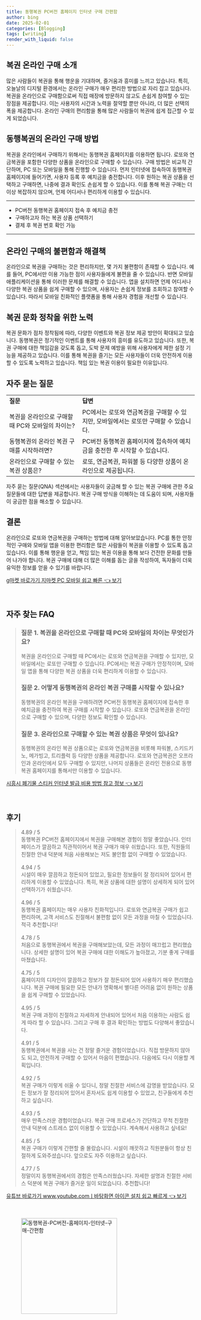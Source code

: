 ```yaml
---
title: 동행복권 PC버전 홈페이지 인터넷 구매 간편함
author: bing
date: 2025-02-01
categories: [Blogging]
tags: [writing]
render_with_liquid: false
---
```



<h2 id='복권 온라인 구매 소개'>복권 온라인 구매 소개</h2>

<p>많은 사람들이 복권을 통해 행운을 기대하며, 즐거움과 흥미를 느끼고 있습니다. 특히, 오늘날의 디지털 환경에서는 온라인 구매가 매우 편리한 방법으로 자리 잡고 있습니다. 복권을 온라인으로 구매함으로써 직접 매장에 방문하지 않고도 손쉽게 참여할 수 있는 장점을 제공합니다. 이는 사용자의 시간과 노력을 절약할 뿐만 아니라, 더 많은 선택의 폭을 제공합니다. 온라인 구매의 편리함을 통해 많은 사람들이 복권에 쉽게 접근할 수 있게 되었습니다.</p>

<h2 id='동행복권의 온라인 구매 방법'>동행복권의 온라인 구매 방법</h2>

<p>복권을 온라인에서 구매하기 위해서는 동행복권 홈페이지를 이용하면 됩니다. 로또와 연금복권을 포함한 다양한 상품을 온라인으로 구매할 수 있습니다. 구매 방법은 비교적 간단하며, PC 또는 모바일을 통해 진행할 수 있습니다. 먼저 인터넷에 접속하여 동행복권 홈페이지에 들어가면, 사용자 등록 후 예치금을 충전합니다. 이후 원하는 복권 상품을 선택하고 구매하면, 나중에 결과 확인도 손쉽게 할 수 있습니다. 이를 통해 복권 구매는 더 이상 복잡하지 않으며, 언제 어디서나 편리하게 이용할 수 있습니다.</p>

<hr />

<ul>
    <li>PC버전 동행복권 홈페이지 접속 후 예치금 충전</li>
    <li>구매하고자 하는 복권 상품 선택하기</li>
    <li>결제 후 복권 번호 확인 가능</li>
</ul>

<hr />

<h2 id='온라인 구매의 불편함과 해결책'>온라인 구매의 불편함과 해결책</h2>

<p>온라인으로 복권을 구매하는 것은 편리하지만, 몇 가지 불편함이 존재할 수 있습니다. 예를 들어, PC에서만 이용 가능한 점이 사용자들에게 불편을 줄 수 있습니다. 반면 모바일 애플리케이션을 통해 이러한 문제를 해결할 수 있습니다. 앱을 설치하면 언제 어디서나 다양한 복권 상품을 쉽게 구매할 수 있으며, 사용자는 손쉽게 정보를 조회하고 참여할 수 있습니다. 따라서 모바일 친화적인 플랫폼을 통해 사용자 경험을 개선할 수 있습니다.</p>

<h2 id='복권 문화 정착을 위한 노력'>복권 문화 정착을 위한 노력</h2>

<p>복권 문화가 점차 정착됨에 따라, 다양한 이벤트와 복권 정보 제공 방안이 확대되고 있습니다. 동행복권은 정기적인 이벤트를 통해 사용자의 흥미를 유도하고 있습니다. 또한, 복권 구매에 대한 책임감을 갖도록 돕고, 도박 문제 예방을 위해 사용자에게 제한 설정 기능을 제공하고 있습니다. 이를 통해 복권을 즐기는 모든 사용자들이 더욱 안전하게 이용할 수 있도록 노력하고 있습니다. 책임 있는 복권 이용이 필요한 이유입니다.</p>

<h2 id='자주 묻는 질문'>자주 묻는 질문</h2>

<table>
    <tr>
        <td><b>질문</b></td>
        <td><b>답변</b></td>
    </tr>
    <tr>
        <td>복권을 온라인으로 구매할 때 PC와 모바일의 차이는?</td>
        <td>PC에서는 로또와 연금복권을 구매할 수 있지만, 모바일에서는 로또만 구매할 수 있습니다.</td>
    </tr>
    <tr>
        <td>동행복권의 온라인 복권 구매를 시작하려면?</td>
        <td>PC버전 동행복권 홈페이지에 접속하여 예치금을 충전한 후 시작할 수 있습니다.</td>
    </tr>
    <tr>
        <td>온라인으로 구매할 수 있는 복권 상품은?</td>
        <td>로또, 연금복권, 파워볼 등 다양한 상품이 온라인으로 제공됩니다.</td>
    </tr>
</table>

<p>자주 묻는 질문(QNA) 섹션에서는 사용자들이 궁금해 할 수 있는 복권 구매에 관한 주요 질문들에 대한 답변을 제공합니다. 복권 구매 방식을 이해하는 데 도움이 되며, 사용자들이 궁금한 점을 해소할 수 있습니다.</p>

<h2 id='결론'>결론</h2>

<p>온라인으로 로또와 연금복권을 구매하는 방법에 대해 알아보았습니다. PC를 통한 안정적인 구매와 모바일 앱을 이용한 편리함은 많은 사람들이 복권을 이용할 수 있도록 돕고 있습니다. 이를 통해 행운을 얻고, 책임 있는 복권 이용을 통해 보다 건전한 문화를 만들어 나가야 합니다. 복권 구매에 대해 더 많은 이해를 돕는 글을 작성하여, 독자들이 더욱 유익한 정보를 얻을 수 있기를 바랍니다.</p>


<p><a class="click-button" title="g마켓 바로가기 지마켓 PC 모바일 쉽고 빠른" href="https://purplelist.github.io/posts/g%EB%A7%88%EC%BC%93-%EB%B0%94%EB%A1%9C%EA%B0%80%EA%B8%B0-%EC%A7%80%EB%A7%88%EC%BC%93-PC-%EB%AA%A8%EB%B0%94%EC%9D%BC-%EC%89%BD%EA%B3%A0-%EB%B9%A0%EB%A5%B8/" rel="dofollow">g마켓 바로가기 지마켓 PC 모바일 쉽고 빠른 👈 보기</a></p><br>
<h2 id='자주_찾는_FAQ'>자주 찾는 FAQ</h2>
<div itemscope="" itemtype="https://schema.org/FAQPage"> 
<blockquote> 
<div itemscope="" itemprop="mainEntity" itemtype="https://schema.org/Question"> 
<h3 itemprop="name">질문 1. 복권을 온라인으로 구매할 때 PC와 모바일의 차이는 무엇인가요?</h3> 
<div itemscope="" itemprop="acceptedAnswer" itemtype="https://schema.org/Answer"> 
<span itemprop="text"> 
<p>복권을 온라인으로 구매할 때 PC에서는 로또와 연금복권을 구매할 수 있지만, 모바일에서는 로또만 구매할 수 있습니다. PC에서는 복권 구매가 안정적이며, 모바일 앱을 통해 다양한 복권 상품을 더욱 편리하게 이용할 수 있습니다.</p> 
</span> 
</div> 
</div> 

<div itemscope="" itemprop="mainEntity" itemtype="https://schema.org/Question"> 
<h3 itemprop="name">질문 2. 어떻게 동행복권의 온라인 복권 구매를 시작할 수 있나요?</h3> 
<div itemscope="" itemprop="acceptedAnswer" itemtype="https://schema.org/Answer"> 
<span itemprop="text"> 
<p>동행복권의 온라인 복권을 구매하려면 PC버전 동행복권 홈페이지에 접속한 후 예치금을 충전하여 복권 구매를 시작할 수 있습니다. 로또와 연금복권을 온라인으로 구매할 수 있으며, 다양한 정보도 확인할 수 있습니다.</p> 
</span> 
</div> 
</div> 

<div itemscope="" itemprop="mainEntity" itemtype="https://schema.org/Question"> 
<h3 itemprop="name">질문 3. 온라인으로 구매할 수 있는 복권 상품은 무엇이 있나요?</h3> 
<div itemscope="" itemprop="acceptedAnswer" itemtype="https://schema.org/Answer"> 
<span itemprop="text"> 
<p>동행복권의 온라인 복권 상품으로는 로또와 연금복권을 비롯해 파워볼, 스키드키노, 메가빙고, 트리플럭 등 다양한 상품을 제공합니다. 로또와 연금복권은 오프라인과 온라인에서 모두 구매할 수 있지만, 나머지 상품들은 온라인 전용으로 동행복권 홈페이지를 통해서만 이용할 수 있습니다.</p> 
</span> 
</div> 
</div> 
</blockquote> 
</div>
<p><a class="click-button" title="시흥시 폐기물 스티커 인터넷 발급 비용 방법 참고 정보" href="https://purplelist.github.io/posts/%EC%8B%9C%ED%9D%A5%EC%8B%9C-%ED%8F%90%EA%B8%B0%EB%AC%BC-%EC%8A%A4%ED%8B%B0%EC%BB%A4-%EC%9D%B8%ED%84%B0%EB%84%B7-%EB%B0%9C%EA%B8%89-%EB%B9%84%EC%9A%A9-%EB%B0%A9%EB%B2%95-%EC%B0%B8%EA%B3%A0-%EC%A0%95%EB%B3%B4/" rel="dofollow">시흥시 폐기물 스티커 인터넷 발급 비용 방법 참고 정보 👈 보기</a></p><br>
<h2 id='후기'>후기</h2>
<div itemscope itemtype="https://schema.org/Product">
  <blockquote>
  <div itemprop="review" itemscope itemtype="https://schema.org/Review">
      <div itemprop="reviewRating" itemscope itemtype="https://schema.org/Rating"> <span itemprop="ratingValue">4.89</span> / <span itemprop="bestRating">5</span> </div>
      <span itemprop="reviewBody">동행복권 PC버전 홈페이지에서 복권을 구매해본 경험이 정말 좋았습니다. 인터페이스가 깔끔하고 직관적이어서 복권 구매가 매우 쉬웠습니다. 또한, 직원들의 친절한 안내 덕분에 처음 사용해보는 저도 불안함 없이 구매할 수 있었습니다.</span>
  </div>
  <br>
  <div itemprop="review" itemscope itemtype="https://schema.org/Review">
      <div itemprop="reviewRating" itemscope itemtype="https://schema.org/Rating"> <span itemprop="ratingValue">4.94</span> / <span itemprop="bestRating">5</span> </div>
      <span itemprop="reviewBody">시설이 매우 깔끔하고 정돈되어 있었고, 필요한 정보들이 잘 정리되어 있어서 편리하게 이용할 수 있었습니다. 특히, 복권 상품에 대한 설명이 상세하게 되어 있어 선택하기가 쉬웠습니다.</span>
  </div>
  <br>
  <div itemprop="review" itemscope itemtype="https://schema.org/Review">
      <div itemprop="reviewRating" itemscope itemtype="https://schema.org/Rating"> <span itemprop="ratingValue">4.96</span> / <span itemprop="bestRating">5</span> </div>
      <span itemprop="reviewBody">동행복권 홈페이지는 매우 사용자 친화적입니다. 로또와 연금복권 구매가 쉽고 편리하며, 고객 서비스도 친절해서 불편함 없이 모든 과정을 마칠 수 있었습니다. 적극 추천합니다!</span>
  </div>
  <br>
  <div itemprop="review" itemscope itemtype="https://schema.org/Review">
      <div itemprop="reviewRating" itemscope itemtype="https://schema.org/Rating"> <span itemprop="ratingValue">4.78</span> / <span itemprop="bestRating">5</span> </div>
      <span itemprop="reviewBody">처음으로 동행복권에서 복권을 구매해보았는데, 모든 과정이 매끄럽고 편리했습니다. 상세한 설명이 있어 복권 구매에 대한 이해도가 높아졌고, 기분 좋게 구매를 마쳤습니다.</span>
  </div>
  <br>
  <div itemprop="review" itemscope itemtype="https://schema.org/Review">
      <div itemprop="reviewRating" itemscope itemtype="https://schema.org/Rating"> <span itemprop="ratingValue">4.75</span> / <span itemprop="bestRating">5</span> </div>
      <span itemprop="reviewBody">홈페이지의 디자인이 깔끔하고 정보가 잘 정돈되어 있어 사용하기 매우 편리했습니다. 복권 구매에 필요한 모든 안내가 명확해서 별다른 어려움 없이 원하는 상품을 쉽게 구매할 수 있었습니다.</span>
  </div>
  <br>
  <div itemprop="review" itemscope itemtype="https://schema.org/Review">
      <div itemprop="reviewRating" itemscope itemtype="https://schema.org/Rating"> <span itemprop="ratingValue">4.95</span> / <span itemprop="bestRating">5</span> </div>
      <span itemprop="reviewBody">복권 구매 과정이 친절하고 자세하게 안내되어 있어서 처음 이용하는 사람도 쉽게 따라 할 수 있습니다. 그리고 구매 후 결과 확인하는 방법도 다양해서 좋았습니다.</span>
  </div>
  <br>
  <div itemprop="review" itemscope itemtype="https://schema.org/Review">
      <div itemprop="reviewRating" itemscope itemtype="https://schema.org/Rating"> <span itemprop="ratingValue">4.91</span> / <span itemprop="bestRating">5</span> </div>
      <span itemprop="reviewBody">동행복권에서 복권을 사는 건 정말 즐거운 경험이었습니다. 직접 방문하지 않아도 되고, 안전하게 구매할 수 있어서 마음이 편했습니다. 다음에도 다시 이용할 계획입니다.</span>
  </div>
  <br>
  <div itemprop="review" itemscope itemtype="https://schema.org/Review">
      <div itemprop="reviewRating" itemscope itemtype="https://schema.org/Rating"> <span itemprop="ratingValue">4.92</span> / <span itemprop="bestRating">5</span> </div>
      <span itemprop="reviewBody">복권 구매가 이렇게 쉬울 수 있다니, 정말 친절한 서비스에 감명을 받았습니다. 모든 정보가 잘 정리되어 있어서 혼자서도 쉽게 이용할 수 있었고, 친구들에게 추천하고 싶습니다.</span>
  </div>
  <br>
  <div itemprop="review" itemscope itemtype="https://schema.org/Review">
      <div itemprop="reviewRating" itemscope itemtype="https://schema.org/Rating"> <span itemprop="ratingValue">4.93</span> / <span itemprop="bestRating">5</span> </div>
      <span itemprop="reviewBody">매우 만족스러운 경험이었습니다. 복권 구매 프로세스가 간단하고 무척 친절한 안내 덕분에 스트레스 없이 이용할 수 있었습니다. 계속해서 사용하고 싶네요!</span>
  </div>
  <br>
  <div itemprop="review" itemscope itemtype="https://schema.org/Review">
      <div itemprop="reviewRating" itemscope itemtype="https://schema.org/Rating"> <span itemprop="ratingValue">4.85</span> / <span itemprop="bestRating">5</span> </div>
      <span itemprop="reviewBody">복권 구매가 이렇게 간편할 줄 몰랐습니다. 시설이 깨끗하고 직원분들이 항상 친절하게 도와주셨습니다. 앞으로도 자주 이용하고 싶습니다.</span>
  </div>
  <br>
  <div itemprop="review" itemscope itemtype="https://schema.org/Review">
      <div itemprop="reviewRating" itemscope itemtype="https://schema.org/Rating"> <span itemprop="ratingValue">4.77</span> / <span itemprop="bestRating">5</span> </div>
      <span itemprop="reviewBody">정말이지 동행복권에서의 경험은 만족스러웠습니다. 자세한 설명과 친절한 서비스 덕분에 복권 구매가 즐거운 일이 되었습니다. 추천합니다!</span>
  </div>
  </blockquote>
</div>
<p><a class="click-button" title="유튜브 바로가기 www.youtube.comㅣ바탕화면 아이콘 설치 쉽고 빠르게" href="https://purplelist.github.io/posts/%EC%9C%A0%ED%8A%9C%EB%B8%8C-%EB%B0%94%EB%A1%9C%EA%B0%80%EA%B8%B0-www.youtube.com%E3%85%A3%EB%B0%94%ED%83%95%ED%99%94%EB%A9%B4-%EC%95%84%EC%9D%B4%EC%BD%98-%EC%84%A4%EC%B9%98-%EC%89%BD%EA%B3%A0-%EB%B9%A0%EB%A5%B4%EA%B2%8C/" rel="dofollow">유튜브 바로가기 www.youtube.comㅣ바탕화면 아이콘 설치 쉽고 빠르게 👈 보기</a></p><br>
<figure class="image"><img src="https://purplelist.github.io/assets/img/thumbnail/동행복권-PC버전-홈페이지-인터넷-구매-간편함.webp" alt="동행복권-PC버전-홈페이지-인터넷-구매-간편함" width="256" height="256"></figure>
